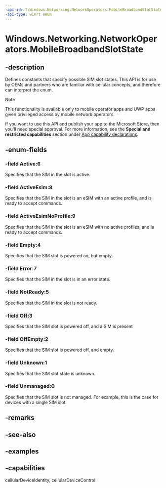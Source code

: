 ```yaml
---
-api-id: T:Windows.Networking.NetworkOperators.MobileBroadbandSlotState
-api-type: winrt enum
---
```


# Windows.Networking.NetworkOperators.MobileBroadbandSlotState

<!--
public enum MobileBroadbandSlotState
-->

## -description

Defines constants that specify possible SIM slot states. This API is for use by OEMs and partners who are familiar with cellular concepts, and therefore can interpret the enum.

> [!NOTE]
> This functionality is available only to mobile operator apps and UWP apps given privileged access by mobile network operators.
> 
> If you want to use this API and publish your app to the Microsoft Store, then you'll need special approval. For more information, see the **Special and restricted capabilities** section under [App capability declarations](/windows/uwp/packaging/app-capability-declarations).

## -enum-fields

### -field Active:6

Specifies that the SIM in the slot is active.

### -field ActiveEsim:8

Specifies that the SIM in the slot is an eSIM with an active profile, and is ready to accept commands.

### -field ActiveEsimNoProfile:9

Specifies that the SIM in the slot is an eSIM with no active profiles, and is ready to accept commands.

### -field Empty:4

Specifies that the SIM slot is powered on, but empty.

### -field Error:7

Specifies that the SIM in the slot is in an error state.

### -field NotReady:5

Specifies that the SIM in the slot is not ready.

### -field Off:3

Specifies that the SIM slot is powered off, and a SIM is present

### -field OffEmpty:2

Specifies that the SIM slot is powered off, and empty.

### -field Unknown:1

Specifies that the SIM slot state is unknown.

### -field Unmanaged:0

Specifies that the SIM slot is not managed. For example, this is the case for devices with a single SIM slot.

## -remarks

## -see-also

## -examples

## -capabilities
cellularDeviceIdentity, cellularDeviceControl
